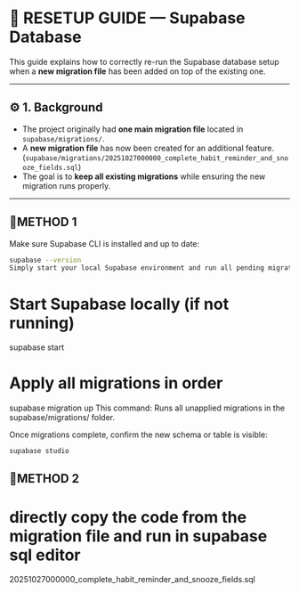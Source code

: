 # 🧩 RESETUP GUIDE — Supabase Database

This guide explains how to correctly re-run the Supabase database setup when a **new migration file** has been added on top of the existing one.

---

## ⚙️ 1. Background

- The project originally had **one main migration file** located in `supabase/migrations/`.
- A **new migration file** has now been created for an additional feature.(`supabase/migrations/20251027000000_complete_habit_reminder_and_snooze_fields.sql`)
- The goal is to **keep all existing migrations** while ensuring the new migration runs properly.

---

## 🧱METHOD 1

Make sure Supabase CLI is installed and up to date:
```bash
supabase --version
Simply start your local Supabase environment and run all pending migrations:
```

# Start Supabase locally (if not running)
supabase start

# Apply all migrations in order
supabase migration up
This command: Runs all unapplied migrations in the supabase/migrations/ folder.


Once migrations complete, confirm the new schema or table is visible:
```bash
supabase studio
```


## 🧱METHOD 2
# directly copy the code from the migration file and run in supabase sql editor 
20251027000000_complete_habit_reminder_and_snooze_fields.sql